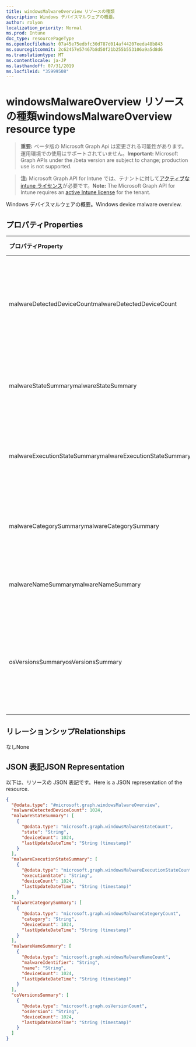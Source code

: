 ```yaml
---
title: windowsMalwareOverview リソースの種類
description: Windows デバイスマルウェアの概要。
author: rolyon
localization_priority: Normal
ms.prod: Intune
doc_type: resourcePageType
ms.openlocfilehash: 07a45e75edbfc30d787d014af44207eeda48b843
ms.sourcegitcommit: 2c62457e57467b8d50f21b255b553106a9a5d8d6
ms.translationtype: MT
ms.contentlocale: ja-JP
ms.lasthandoff: 07/31/2019
ms.locfileid: "35999508"
---
```

# <a name="windowsmalwareoverview-resource-type"></a><span data-ttu-id="67fdb-103">windowsMalwareOverview リソースの種類</span><span class="sxs-lookup"><span data-stu-id="67fdb-103">windowsMalwareOverview resource type</span></span>

> <span data-ttu-id="67fdb-104">**重要:** ベータ版の Microsoft Graph Api は変更される可能性があります。運用環境での使用はサポートされていません。</span><span class="sxs-lookup"><span data-stu-id="67fdb-104">**Important:** Microsoft Graph APIs under the /beta version are subject to change; production use is not supported.</span></span>

> <span data-ttu-id="67fdb-105">**注:** Microsoft Graph API for Intune では、テナントに対して[アクティブな intune ライセンス](https://go.microsoft.com/fwlink/?linkid=839381)が必要です。</span><span class="sxs-lookup"><span data-stu-id="67fdb-105">**Note:** The Microsoft Graph API for Intune requires an [active Intune license](https://go.microsoft.com/fwlink/?linkid=839381) for the tenant.</span></span>

<span data-ttu-id="67fdb-106">Windows デバイスマルウェアの概要。</span><span class="sxs-lookup"><span data-stu-id="67fdb-106">Windows device malware overview.</span></span>

## <a name="properties"></a><span data-ttu-id="67fdb-107">プロパティ</span><span class="sxs-lookup"><span data-stu-id="67fdb-107">Properties</span></span>
|<span data-ttu-id="67fdb-108">プロパティ</span><span class="sxs-lookup"><span data-stu-id="67fdb-108">Property</span></span>|<span data-ttu-id="67fdb-109">型</span><span class="sxs-lookup"><span data-stu-id="67fdb-109">Type</span></span>|<span data-ttu-id="67fdb-110">説明</span><span class="sxs-lookup"><span data-stu-id="67fdb-110">Description</span></span>|
|:---|:---|:---|
|<span data-ttu-id="67fdb-111">malwareDetectedDeviceCount</span><span class="sxs-lookup"><span data-stu-id="67fdb-111">malwareDetectedDeviceCount</span></span>|<span data-ttu-id="67fdb-112">Int32</span><span class="sxs-lookup"><span data-stu-id="67fdb-112">Int32</span></span>|<span data-ttu-id="67fdb-113">過去30日間に検出されたマルウェアを含むデバイスの数</span><span class="sxs-lookup"><span data-stu-id="67fdb-113">Count of devices with malware detected in the last 30 days</span></span>|
|<span data-ttu-id="67fdb-114">malwareStateSummary</span><span class="sxs-lookup"><span data-stu-id="67fdb-114">malwareStateSummary</span></span>|<span data-ttu-id="67fdb-115">[windowsMalwareStateCount](../resources/intune-devices-windowsmalwarestatecount.md)コレクション</span><span class="sxs-lookup"><span data-stu-id="67fdb-115">[windowsMalwareStateCount](../resources/intune-devices-windowsmalwarestatecount.md) collection</span></span>|<span data-ttu-id="67fdb-116">マルウェアの状態ごとのデバイスの数</span><span class="sxs-lookup"><span data-stu-id="67fdb-116">Count of devices per malware state</span></span>|
|<span data-ttu-id="67fdb-117">malwareExecutionStateSummary</span><span class="sxs-lookup"><span data-stu-id="67fdb-117">malwareExecutionStateSummary</span></span>|<span data-ttu-id="67fdb-118">[windowsMalwareExecutionStateCount](../resources/intune-devices-windowsmalwareexecutionstatecount.md)コレクション</span><span class="sxs-lookup"><span data-stu-id="67fdb-118">[windowsMalwareExecutionStateCount](../resources/intune-devices-windowsmalwareexecutionstatecount.md) collection</span></span>|<span data-ttu-id="67fdb-119">マルウェア実行状態ごとのデバイスの数</span><span class="sxs-lookup"><span data-stu-id="67fdb-119">Count of devices per malware execution state</span></span>|
|<span data-ttu-id="67fdb-120">malwareCategorySummary</span><span class="sxs-lookup"><span data-stu-id="67fdb-120">malwareCategorySummary</span></span>|<span data-ttu-id="67fdb-121">[windowsMalwareCategoryCount](../resources/intune-devices-windowsmalwarecategorycount.md)コレクション</span><span class="sxs-lookup"><span data-stu-id="67fdb-121">[windowsMalwareCategoryCount](../resources/intune-devices-windowsmalwarecategorycount.md) collection</span></span>|<span data-ttu-id="67fdb-122">マルウェアカテゴリごとのデバイスの数</span><span class="sxs-lookup"><span data-stu-id="67fdb-122">Count of devices per malware category</span></span>|
|<span data-ttu-id="67fdb-123">malwareNameSummary</span><span class="sxs-lookup"><span data-stu-id="67fdb-123">malwareNameSummary</span></span>|<span data-ttu-id="67fdb-124">[windowsMalwareNameCount](../resources/intune-devices-windowsmalwarenamecount.md)コレクション</span><span class="sxs-lookup"><span data-stu-id="67fdb-124">[windowsMalwareNameCount](../resources/intune-devices-windowsmalwarenamecount.md) collection</span></span>|<span data-ttu-id="67fdb-125">マルウェアあたりのデバイスの数</span><span class="sxs-lookup"><span data-stu-id="67fdb-125">Count of devices per malware</span></span>|
|<span data-ttu-id="67fdb-126">osVersionsSummary</span><span class="sxs-lookup"><span data-stu-id="67fdb-126">osVersionsSummary</span></span>|<span data-ttu-id="67fdb-127">[Osversioncount](../resources/intune-devices-osversioncount.md)コレクション</span><span class="sxs-lookup"><span data-stu-id="67fdb-127">[osVersionCount](../resources/intune-devices-osversioncount.md) collection</span></span>|<span data-ttu-id="67fdb-128">Windows OS バージョンごとのマルウェアがあるデバイスの数</span><span class="sxs-lookup"><span data-stu-id="67fdb-128">Count of devices with malware per windows OS version</span></span>|

## <a name="relationships"></a><span data-ttu-id="67fdb-129">リレーションシップ</span><span class="sxs-lookup"><span data-stu-id="67fdb-129">Relationships</span></span>
<span data-ttu-id="67fdb-130">なし</span><span class="sxs-lookup"><span data-stu-id="67fdb-130">None</span></span>

## <a name="json-representation"></a><span data-ttu-id="67fdb-131">JSON 表記</span><span class="sxs-lookup"><span data-stu-id="67fdb-131">JSON Representation</span></span>
<span data-ttu-id="67fdb-132">以下は、リソースの JSON 表記です。</span><span class="sxs-lookup"><span data-stu-id="67fdb-132">Here is a JSON representation of the resource.</span></span>
<!-- {
  "blockType": "resource",
  "@odata.type": "microsoft.graph.windowsMalwareOverview"
}
-->
``` json
{
  "@odata.type": "#microsoft.graph.windowsMalwareOverview",
  "malwareDetectedDeviceCount": 1024,
  "malwareStateSummary": [
    {
      "@odata.type": "microsoft.graph.windowsMalwareStateCount",
      "state": "String",
      "deviceCount": 1024,
      "lastUpdateDateTime": "String (timestamp)"
    }
  ],
  "malwareExecutionStateSummary": [
    {
      "@odata.type": "microsoft.graph.windowsMalwareExecutionStateCount",
      "executionState": "String",
      "deviceCount": 1024,
      "lastUpdateDateTime": "String (timestamp)"
    }
  ],
  "malwareCategorySummary": [
    {
      "@odata.type": "microsoft.graph.windowsMalwareCategoryCount",
      "category": "String",
      "deviceCount": 1024,
      "lastUpdateDateTime": "String (timestamp)"
    }
  ],
  "malwareNameSummary": [
    {
      "@odata.type": "microsoft.graph.windowsMalwareNameCount",
      "malwareIdentifier": "String",
      "name": "String",
      "deviceCount": 1024,
      "lastUpdateDateTime": "String (timestamp)"
    }
  ],
  "osVersionsSummary": [
    {
      "@odata.type": "microsoft.graph.osVersionCount",
      "osVersion": "String",
      "deviceCount": 1024,
      "lastUpdateDateTime": "String (timestamp)"
    }
  ]
}
```





